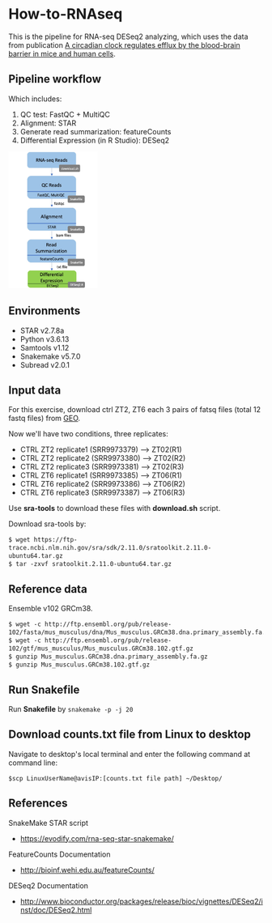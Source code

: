 # How-to-RNAseq
This is the pipeline for RNA-seq DESeq2 analyzing, which uses the data from publication [A circadian clock regulates efflux by the
blood-brain barrier in mice and human cells](https://www.nature.com/articles/s41467-020-20795-9.pdf).

## Pipeline workflow
Which includes:
1. QC test: FastQC + MultiQC
2. Alignment: STAR
3. Generate read summarization: featureCounts
4. Differential Expression (in R Studio): DESeq2

<img src="https://github.com/Tina04021997/How-to-RNAseq/blob/main/flow.jpg" width="35%" height="35%">

## Environments
- STAR v2.7.8a
- Python v3.6.13
- Samtools v1.12
- Snakemake v5.7.0 
- Subread v2.0.1


## Input data
For this exercise, download ctrl ZT2, ZT6 each 3 pairs of fatsq files (total 12 fastq files) from [GEO](https://www.ncbi.nlm.nih.gov/sra?term=SRX6720701).

Now we'll have two conditions, three replicates:
- CTRL ZT2 replicate1 (SRR9973379) --> ZT02(R1)
- CTRL ZT2 replicate2 (SRR9973380) --> ZT02(R2)
- CTRL ZT2 replicate3 (SRR9973381) --> ZT02(R3)
- CTRL ZT6 replicate1 (SRR9973385) --> ZT06(R1)
- CTRL ZT6 replicate2 (SRR9973386) --> ZT06(R2)
- CTRL ZT6 replicate3 (SRR9973387) --> ZT06(R3)

Use **sra-tools** to download these files with **download.sh** script.

Download sra-tools by:
```
$ wget https://ftp-trace.ncbi.nlm.nih.gov/sra/sdk/2.11.0/sratoolkit.2.11.0-ubuntu64.tar.gz
$ tar -zxvf sratoolkit.2.11.0-ubuntu64.tar.gz
```

## Reference data
Ensemble v102 GRCm38.
```
$ wget -c http://ftp.ensembl.org/pub/release-102/fasta/mus_musculus/dna/Mus_musculus.GRCm38.dna.primary_assembly.fa.gz
$ wget -c http://ftp.ensembl.org/pub/release-102/gtf/mus_musculus/Mus_musculus.GRCm38.102.gtf.gz
$ gunzip Mus_musculus.GRCm38.dna.primary_assembly.fa.gz
$ gunzip Mus_musculus.GRCm38.102.gtf.gz
```

## Run Snakefile
Run **Snakefile** by ```snakemake -p -j 20```

## Download counts.txt file from Linux to desktop
Navigate to desktop's local terminal and enter the following command at command line:
```
$scp LinuxUserName@avisIP:[counts.txt file path] ~/Desktop/
```

## References
SnakeMake STAR script
- https://evodify.com/rna-seq-star-snakemake/ 

FeatureCounts Documentation
- http://bioinf.wehi.edu.au/featureCounts/  

DESeq2 Documentation
- http://www.bioconductor.org/packages/release/bioc/vignettes/DESeq2/inst/doc/DESeq2.html
